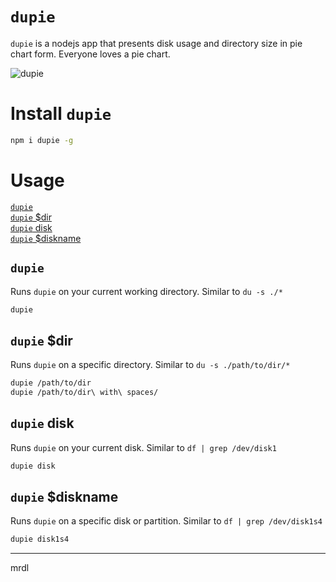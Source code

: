 # `dupie`

`dupie` is a nodejs app that presents disk usage and directory size in pie chart form. Everyone loves a pie chart.

![dupie](http://mardell.me/github/dupie.jpg)

# Install `dupie`

```bash
npm i dupie -g
```

# Usage

[`dupie`](#dupie)  
[`dupie` $dir](#dupie-dir)  
[`dupie` disk](#dupie-disk)  
[`dupie` $diskname](#dupie-diskname)  

## `dupie`

Runs `dupie` on your current working directory. Similar to `du -s ./*`

```bash
dupie
```

## `dupie` $dir

Runs `dupie` on a specific directory. Similar to `du -s ./path/to/dir/*`

```bash
dupie /path/to/dir
dupie /path/to/dir\ with\ spaces/
```

## `dupie` disk

Runs `dupie` on your current disk. Similar to `df | grep /dev/disk1`

```bash
dupie disk
```

## `dupie` $diskname

Runs `dupie` on a specific disk or partition. Similar to `df | grep /dev/disk1s4`

```bash
dupie disk1s4
```

***

mrdl
